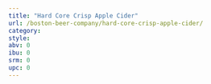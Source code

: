```yaml
---
title: "Hard Core Crisp Apple Cider"
url: /boston-beer-company/hard-core-crisp-apple-cider/
category: 
style: 
abv: 0
ibu: 0
srm: 0
upc: 0
---
```


